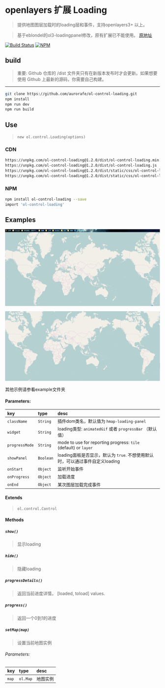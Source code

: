 # openlayers 扩展 Loading

> 提供地图图层加载时的loading层和事件，支持openlayers3+ 以上。

> 基于eblondel的ol3-loadingpanel修改，原有扩展已不能使用。 [原地址](https://github.com/eblondel/ol3-loadingpanel)

[![Build Status](https://www.travis-ci.org/aurorafe/ol-control-loading.svg?branch=master)](https://www.travis-ci.org/aurorafe/ol-control-loading)
[![NPM](https://nodei.co/npm/aurorafe/ol-control-loading.png?downloads=true&downloadRank=true&stars=true)](https://nodei.co/npm/aurorafe/ol-control-loading/)

## build

> 重要: Github 仓库的 /dist 文件夹只有在新版本发布时才会更新。如果想要使用 Github 上最新的源码，你需要自己构建。

---

```bash
git clone https://github.com/aurorafe/ol-control-loading.git
npm install
npm run dev
npm run build
```

## Use

> `new ol.control.Loading(options)`

### CDN

```bash
https://unpkg.com/ol-control-loading@1.2.0/dist/ol-control-loading.min.js
https://unpkg.com/ol-control-loading@1.2.0/dist/ol-control-loading.js
https://unpkg.com/ol-control-loading@1.2.0/dist/static/css/ol-control-loading.css
https://unpkg.com/ol-control-loading@1.2.0/dist/static/css/ol-control-loading.min.css
```

### NPM

```bash
npm install ol-control-loading --save
import 'ol-control-loading'
```

## Examples

[![animatedGif](https://raw.githubusercontent.com/aurorafe/ol-control-loading/master/asset/animatedGif.gif)](https://codepen.io/sakitam-fdd/pen/JyOPPa)

[![progressBar](https://raw.githubusercontent.com/aurorafe/ol-control-loading/master/asset/progressBar.gif)](https://codepen.io/sakitam-fdd/pen/eEeOYe)

其他示例请参看example文件夹

#### Parameters:

| key | type | desc |
| :--- | :--- | :---------- |
| `className` | `String` | 插件dom类名，默认值为 ``hmap-loading-panel`` |
| `widget` | `String` | loading类型: ``animatedGif`` 或者 ``progressBar`` （默认值）|
| `progressMode` | `String` | mode to use for reporting progress: ``tile`` (default) or ``layer``|
| `showPanel` | `Boolean` | loading面板是否显示，默认为 ``true``. 不想使用默认时，可以通过事件自定义loading |
| `onStart` | `Object` | 监听开始事件 |
| `onProgress` | `Object` | 加载进度 |
| `onEnd` | `Object` | 某次图层加载完成事件 |

#### Extends

> `ol.control.Control`

#### Methods

##### `show()`

> 显示loading

##### `hide()`

> 隐藏loading

##### `progressDetails()`

> 返回当前进度详情， [loaded, toload] values.

##### `progress()`

> 返回一个0到1的进度

##### `setMap(map)`

> 设置当前地图实例

###### Parameters:

| key | type | desc |
| :--- | :--- | :---------- |
| `map` | `ol.Map` | 地图实例 |
